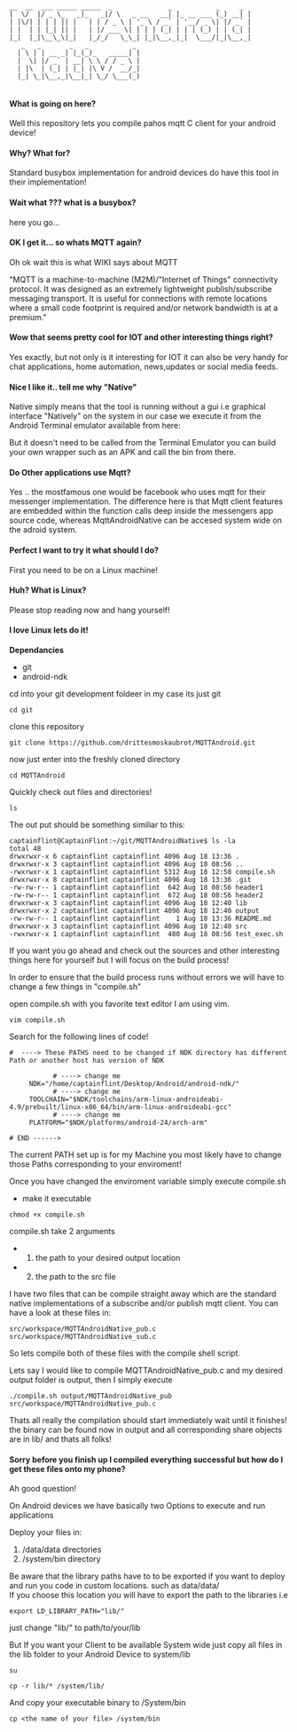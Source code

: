 ```

__  __  ___ _____ _____  _              _           _     _
|  \/  |/ _ \_   _|_   _|/ \   _ __   __| |_ __ ___ (_) __| |
| |\/| | | | || |   | | / _ \ | '_ \ / _` | '__/ _ \| |/ _` |
| |  | | |_| || |   | |/ ___ \| | | | (_| | | | (_) | | (_| |
|_|  |_|\__\_\|_|   |_/_/   \_\_| |_|\__,_|_|  \___/|_|\__,_|
   _   _       _   _           _                            
  | \ | | __ _| |_(_)_   _____| |                           
  |  \| |/ _` | __| \ \ / / _ \ |                           
  | |\  | (_| | |_| |\ V /  __/_|                           
  |_| \_|\__,_|\__|_| \_/ \___(_)                           


```

#### What is going on here?

Well this repository lets you compile pahos mqtt C client
for your android device!

#### Why? What for?

Standard busybox implementation for android devices do have this tool in their implementation!

#### Wait what ??? what is a busybox?

here you go...

#### OK I get it... so whats MQTT again?

Oh ok wait this is what WIKI says about MQTT

"MQTT is a machine-to-machine (M2M)/"Internet of Things" connectivity protocol. It was designed as an extremely lightweight publish/subscribe messaging transport. It is useful for connections with remote locations where a small code footprint is required and/or network bandwidth is at a premium."

#### Wow that seems pretty cool for IOT and other interesting things right?

Yes exactly, but not only is it interesting for IOT it can also be very handy for chat applications, home automation, news,updates or social media feeds.

#### Nice I like it.. tell me why "Native"

Native simply means that the tool is running without a gui i.e graphical interface "Natively" on the system in our case we execute it from the Android Terminal emulator available from here:

But it doesn't need to be called from the Terminal Emulator you can build your own wrapper such as an APK and call the bin from there.

#### Do Other applications use Mqtt?

Yes .. the mostfamous one would be facebook who uses mqtt for their messenger implementation. The difference here is that Mqtt client features are embedded within the function calls deep inside the messengers app source code, whereas MqttAndroidNative can be accesed system wide on the adroid system.


#### Perfect I want to try it what should I do?

First you need to be on a Linux machine!

#### Huh? What is Linux?

Please stop reading now and hang yourself!

#### I love Linux lets do it!

**Dependancies**

* git
* android-ndk

cd into your git development foldeer in my case its just git

```
cd git

```

clone this repository

```
git clone https://github.com/drittesmoskaubrot/MQTTAndroid.git

```
now just enter into the freshly cloned directory

```
cd MQTTAndroid

```

Quickly check out files and directories!


```
ls

```

The out put should be something similiar to this:

```
captainflint@CaptainFlint:~/git/MQTTAndroidNative$ ls -la
total 48
drwxrwxr-x 6 captainflint captainflint 4096 Aug 18 13:36 .
drwxrwxr-x 3 captainflint captainflint 4096 Aug 18 08:56 ..
-rwxrwxr-x 1 captainflint captainflint 5312 Aug 18 12:58 compile.sh
drwxrwxr-x 8 captainflint captainflint 4096 Aug 18 13:36 .git
-rw-rw-r-- 1 captainflint captainflint  642 Aug 18 08:56 header1
-rw-rw-r-- 1 captainflint captainflint  672 Aug 18 08:56 header2
drwxrwxr-x 3 captainflint captainflint 4096 Aug 18 12:40 lib
drwxrwxr-x 2 captainflint captainflint 4096 Aug 18 12:40 output
-rw-rw-r-- 1 captainflint captainflint    1 Aug 18 13:36 README.md
drwxrwxr-x 3 captainflint captainflint 4096 Aug 18 12:40 src
-rwxrwxr-x 1 captainflint captainflint  480 Aug 18 08:56 test_exec.sh

```

If you want you go ahead and check out the sources and other interesting things here for yourself
but I will focus on the build process!

In order to ensure that the build process runs without errors we will have to
change a few things in "compile.sh"

open compile.sh with you favorite text editor I am using vim.

```
vim compile.sh

```

Search for the following lines of code!

```
#  ----> These PATHS need to be changed if NDK directory has different Path or another host has version of NDK

           # ----> change me
     NDK="/home/captainflint/Desktop/Android/android-ndk/"
           # ----> change me
     TOOLCHAIN="$NDK/toolchains/arm-linux-androideabi-4.9/prebuilt/linux-x86_64/bin/arm-linux-androideabi-gcc"
           # ----> change me
     PLATFORM="$NDK/platforms/android-24/arch-arm"

# END ------>

```

The current PATH set up is for my Machine you most likely
have to change those Paths corresponding to your enviroment!

Once you have changed the enviroment variable simply
execute compile.sh

* make it executable

```
chmod +x compile.sh

```

compile.sh take 2 arguments

* 1. the path to your desired output location
* 2. the path to the src file

I have two files that can be compile straight away which are the standard native
implementations of a subscribe and/or publish mqtt client.
You can have a look at these files in:

```
src/workspace/MQTTAndroidNative_pub.c
src/workspace/MQTTAndroidNative_sub.c

```
So lets compile both of these files with the compile shell script.

Lets say I would like to compile  MQTTAndroidNative_pub.c and my desired output
folder is output, then I simply execute

```
./compile.sh output/MQTTAndroidNative_pub src/workspace/MQTTAndroidNative_pub.c

```

Thats all really the compilation should start immediately wait until it finishes!
the binary can be found now in output and all corresponding share objects are in
lib/ and thats all folks!


#### Sorry before you finish up I compiled everything successful but how do I get these files onto my phone?

Ah good question!

On Android devices we have basically two Options to execute and run applications

Deploy your files in:

1. /data/data directories
2. /system/bin directory

Be aware that the library paths have to to be exported if you want to deploy and run you code in custom locations.
such as data/data/<your name of directory>  
If you choose this location you will have to export the path to the libraries
i.e

```
export LD_LIBRARY_PATH="lib/"

```
just change "lib/" to path/to/your/lib

But If you want your Client to be available System wide just copy all files in the lib folder to your
Android Device to system/lib  

```
su

cp -r lib/* /system/lib/

```

And copy your executable binary to /System/bin

```
cp <the name of your file> /system/bin

```
